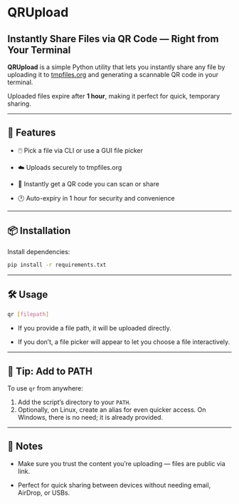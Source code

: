 # QRUpload

## Instantly Share Files via QR Code — Right from Your Terminal

**QRUpload** is a simple Python utility that lets you instantly share any file by uploading it to [tmpfiles.org](https://tmpfiles.org) and generating a scannable QR code in your terminal.

Uploaded files expire after **1 hour**, making it perfect for quick, temporary sharing.

----------

## 🚀 Features

-   🖱️ Pick a file via CLI or use a GUI file picker
    
-   ☁️ Uploads securely to tmpfiles.org
    
-   📱 Instantly get a QR code you can scan or share
    
-   🕐 Auto-expiry in 1 hour for security and convenience
    

----------

## 📦 Installation

Install dependencies:

```bash
pip install -r requirements.txt
```

----------

## 🛠️ Usage

```bash
qr [filepath]
```

-   If you provide a file path, it will be uploaded directly.
    
-   If you don’t, a file picker will appear to let you choose a file interactively.
    

----------

## 🧭 Tip: Add to PATH

To use `qr` from anywhere:

1.  Add the script’s directory to your `PATH`.
2.  Optionally, on Linux, create an alias for even quicker access. On Windows, there is no need; it is already provided.
----------

## 📝 Notes

-   Make sure you trust the content you’re uploading — files are public via link.
    
-   Perfect for quick sharing between devices without needing email, AirDrop, or USBs.


